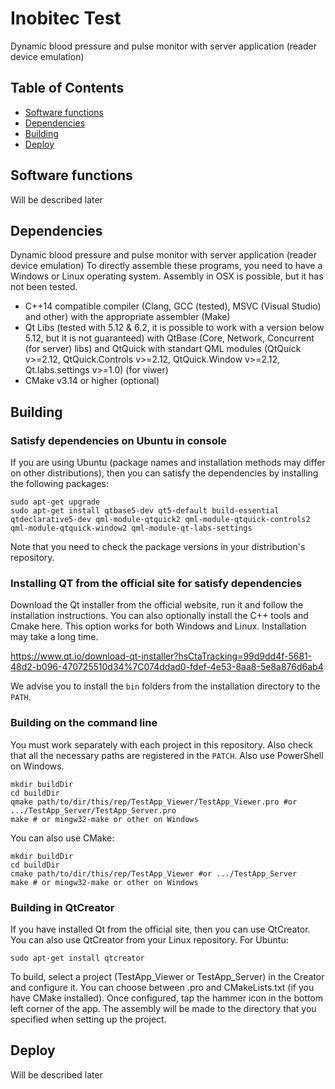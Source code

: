 # Inobitec Test
Dynamic blood pressure and pulse monitor with server application (reader device emulation)

## Table of Contents
- [Software functions](#software_functions)
- [Dependencies](#dependencies)
- [Building](#building)
- [Deploy](#deploy)

<a name="#software_functions"></a>
## Software functions
Will be described later

<a name="dependencies"></a>
## Dependencies
Dynamic blood pressure and pulse monitor with server application (reader device emulation)
To directly assemble these programs, you need to have a Windows or Linux operating system. Assembly in OSX is possible, but it has not been tested.
* C++14 compatible compiler (Clang, GCC (tested), MSVC (Visual Studio) and other) with the appropriate assembler (Make)
* Qt Libs (tested with 5.12 & 6.2, it is possible to work with a version below 5.12, but it is not guaranteed) with QtBase (Core, Network, Concurrent (for server) libs) and QtQuick with standart QML modules (QtQuick v>=2.12, QtQuick.Controls v>=2.12, QtQuick.Window v>=2.12, Qt.labs.settings v>=1.0) (for viwer)
* CMake v3.14 or higher (optional)

<a name="building"></a>
## Building
### Satisfy dependencies on Ubuntu in console
If you are using Ubuntu (package names and installation methods may differ on other distributions), then you can satisfy the dependencies by installing the following packages:
```
sudo apt-get upgrade
sudo apt-get install qtbase5-dev qt5-default build-essential qtdeclarative5-dev qml-module-qtquick2 qml-module-qtquick-controls2 qml-module-qtquick-window2 qml-module-qt-labs-settings
```
Note that you need to check the package versions in your distribution's repository.
### Installing QT from the official site for satisfy dependencies
Download the Qt installer from the official website, run it and follow the installation instructions. You can also optionally install the C++ tools and Cmake here. This option works for both Windows and Linux. Installation may take a long time.

<https://www.qt.io/download-qt-installer?hsCtaTracking=99d9dd4f-5681-48d2-b096-470725510d34%7C074ddad0-fdef-4e53-8aa8-5e8a876d6ab4>

We advise you to install the `bin` folders from the installation directory to the `PATH`.
### Building on the command line 
You must work separately with each project in this repository. Also check that all the necessary paths are registered in the `PATCH`. Also use PowerShell on Windows.
```
mkdir buildDir
cd buildDir
qmake path/to/dir/this/rep/TestApp_Viewer/TestApp_Viewer.pro #or .../TestApp_Server/TestApp_Server.pro
make # or mingw32-make or other on Windows 
```
You can also use CMake:
```
mkdir buildDir
cd buildDir
cmake path/to/dir/this/rep/TestApp_Viewer #or .../TestApp_Server
make # or mingw32-make or other on Windows 
```
### Building in QtCreator
If you have installed Qt from the official site, then you can use QtCreator. You can also use QtCreator from your Linux repository. For Ubuntu:
```
sudo apt-get install qtcreator
```
To build, select a project (TestApp_Viewer or TestApp_Server) in the Creator and configure it. You can choose between .pro and CMakeLists.txt (if you have CMake installed). Once configured, tap the hammer icon in the bottom left corner of the app. The assembly will be made to the directory that you specified when setting up the project.

<a name="#deploy"></a>
## Deploy
Will be described later
